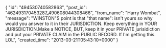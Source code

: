  {
   "id": "494530740582863",
   "post_id": "462493170453287_490608044308466",
   "from_name": "Harry Wombat",
   "message": "WINSTON\"S point is that \"that name\": isn't yours so why would you answer to it in their JURISDICTION. Keep everything in YOUR JURISDICTION.Make a NOTICE, BUT, keep it in your PRIVATE jurisidiction and put your PRIVATE CLAIM in the PUBLIC RECORD. If I'm getting this. LOL",
   "created_time": "2013-03-21T05:43:10+0000"
 }
